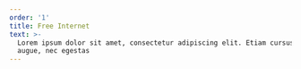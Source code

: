 ```yaml
---
order: '1'
title: Free Internet
text: >-
  Lorem ipsum dolor sit amet, consectetur adipiscing elit. Etiam cursus finibus
  augue, nec egestas
---
```

